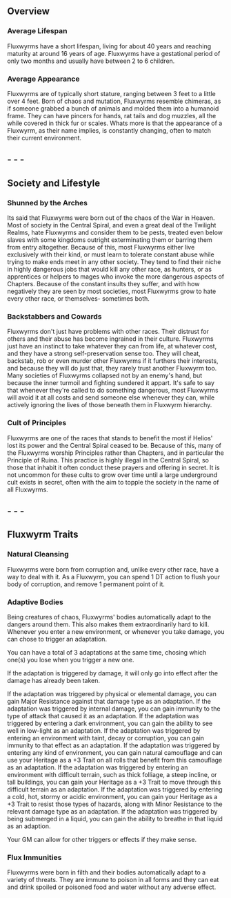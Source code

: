
## Overview 

### Average Lifespan
Fluxwyrms have a short lifespan, living for about 40 years and reaching maturity at around 16 years of age.
Fluxwyrms have a gestational period of only two months and usually have between 2 to 6 children.  

### Average Appearance
Fluxwyrms are of typically short stature, ranging between 3 feet to a little over 4 feet. 
Born of chaos and mutation, Fluxwyrms resemble chimeras, as if someone grabbed a bunch of animals and molded them into a humanoid frame. They can have pincers for hands, rat tails and dog muzzles, all the while covered in thick fur or scales. Whats more is that the appearance of a Fluxwyrm, as their name implies, is constantly changing, often to match their current environment. 

## - - -
## Society and Lifestyle

### Shunned by the Arches
Its said that Fluxwyrms were born out of the chaos of the War in Heaven. Most of society in the Central Spiral, and even a great deal of the Twilight Realms, hate Fluxwyrms and consider them to be pests, treated even below slaves with some kingdoms outright exterminating them or barring them from entry altogether.
Because of this, most Fluxwyrms either live exclusively with their kind, or must learn to tolerate constant abuse while trying to make ends meet in any other society. They tend to find their niche in highly dangerous jobs that would kill any other race, as hunters, or as apprentices or helpers to mages who invoke the more dangerous aspects of Chapters.
Because of the constant insults they suffer, and with how negatively they are seen by most societies, most Fluxwyrms grow to hate every other race, or themselves- sometimes both.

### Backstabbers and Cowards
Fluxwyrms don't just have problems with other races. Their distrust for others and their abuse has become ingrained in their culture. Fluxwyrms just have an instinct to take whatever they can from life, at whatever cost, and they have a strong self-preservation sense too. They will cheat, backstab, rob or even murder other Fluxwyrms if it furthers their interests, and because they will do just that, they rarely trust another Fluxwyrm too.
Many societies of Fluxwyrms collapsed not by an enemy's hand, but because the inner turmoil and fighting sundered it appart. 
It's safe to say that whenever they're called to do something dangerous, most Fluxwyrms will avoid it at all costs and send someone else whenever they can, while actively ignoring the lives of those beneath them in Fluxwyrm hierarchy.

### Cult of Principles
Fluxwyrms are one of the races that stands to benefit the most if Helios' lost its power and the Central Spiral ceased to be. Because of this, many of the Fluxwyrms worship Principles rather than Chapters, and in particular the Principle of Ruina. This practice is highly illegal in the Central Spiral, so those that inhabit it often conduct these prayers and offering in secret. It is not uncommon for these cults to grow over time until a large underground cult exists in secret, often with the aim to topple the society in the name of all Fluxwyrms.

## - - -
## Fluxwyrm Traits

### Natural Cleansing
Fluxwyrms were born from corruption and, unlike every other race, have a way to deal with it. As a Fluxwyrm, you can spend 1 DT action to flush your body of corruption, and remove 1 permanent point of it.

### Adaptive Bodies
Being creatures of chaos, Fluxwyrms' bodies automatically adapt to the dangers around them. This also makes them extraordinarily hard to kill. Whenever you enter a new environment, or whenever you take damage, you can chose to trigger an adaptation. 

You can have a total of 3 adaptations at the same time, chosing which one(s) you lose when you trigger a new one.

If the adaptation is triggered by damage, it will only go into effect after the damage has already been taken.

If the adaptation was triggered by physical or elemental damage, you can gain Major Resistance against that damage type as an adaptation.
If the adaptation was triggered by internal damage, you can gain immunity to the type of attack that caused it as an adaptation.
If the adaptation was triggered by entering a dark environment, you can gain the ability to see well in low-light as an adaptation.
If the adaptation was triggered by entering an environment with taint, decay or corruption, you can gain immunity to that effect as an adaptation.
If the adaptation was triggered by entering any kind of environment, you can gain natural camouflage and can use your Heritage as a +3 Trait on all rolls that benefit from this camouflage as an adaptation.
If the adaptation was triggered by entering an environment with difficult terrain, such as thick folliage, a steep incline, or tall buildings, you can gain your Heritage as a +3 Trait to move through this difficult terrain as an adaptation.
If the adaptation was triggered by entering a cold, hot, stormy or acidic environment, you can gain your Heritage as a +3 Trait to resist those types of hazards, along with Minor Resistance to the relevant damage type as an adaptation.
If the adaptation was triggered by being submerged in a liquid, you can gain the ability to breathe in that liquid as an adaption.

Your GM can allow for other triggers or effects if they make sense.

### Flux Immunities
Fluxwyrms were born in filth and their bodies automatically adapt to a variety of threats. They are immune to poison in all forms and they can eat and drink spoiled or poisoned food and water without any adverse effect. 
